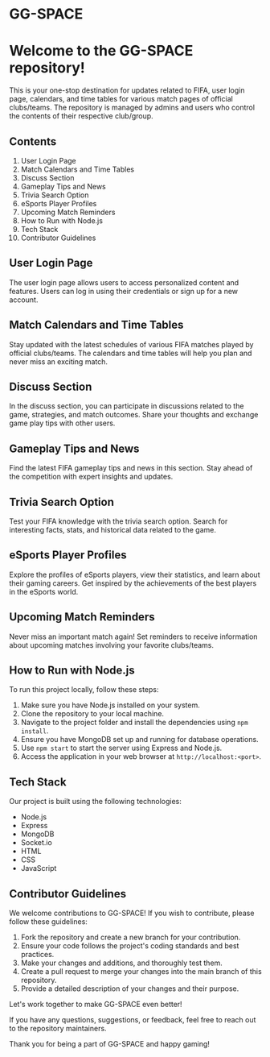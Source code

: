 # GG-SPACE
<!DOCTYPE html>
<html>
<head>
  <title>GG-SPACE Repository</title>
</head>
<body>
  <h1>Welcome to the GG-SPACE repository!</h1>
  <p>This is your one-stop destination for updates related to FIFA, user login page, calendars, and time tables for various match pages of official clubs/teams. The repository is managed by admins and users who control the contents of their respective club/group.</p>

  <h2>Contents</h2>
  <ol>
    <li>User Login Page</li>
    <li>Match Calendars and Time Tables</li>
    <li>Discuss Section</li>
    <li>Gameplay Tips and News</li>
    <li>Trivia Search Option</li>
    <li>eSports Player Profiles</li>
    <li>Upcoming Match Reminders</li>
    <li>How to Run with Node.js</li>
    <li>Tech Stack</li>
    <li>Contributor Guidelines</li>
  </ol>

  <h2>User Login Page</h2>
  <p>The user login page allows users to access personalized content and features. Users can log in using their credentials or sign up for a new account.</p>

  <h2>Match Calendars and Time Tables</h2>
  <p>Stay updated with the latest schedules of various FIFA matches played by official clubs/teams. The calendars and time tables will help you plan and never miss an exciting match.</p>

  <h2>Discuss Section</h2>
  <p>In the discuss section, you can participate in discussions related to the game, strategies, and match outcomes. Share your thoughts and exchange game play tips with other users.</p>

  <h2>Gameplay Tips and News</h2>
  <p>Find the latest FIFA gameplay tips and news in this section. Stay ahead of the competition with expert insights and updates.</p>

  <h2>Trivia Search Option</h2>
  <p>Test your FIFA knowledge with the trivia search option. Search for interesting facts, stats, and historical data related to the game.</p>

  <h2>eSports Player Profiles</h2>
  <p>Explore the profiles of eSports players, view their statistics, and learn about their gaming careers. Get inspired by the achievements of the best players in the eSports world.</p>

  <h2>Upcoming Match Reminders</h2>
  <p>Never miss an important match again! Set reminders to receive information about upcoming matches involving your favorite clubs/teams.</p>

  <h2>How to Run with Node.js</h2>
  <p>To run this project locally, follow these steps:</p>
  <ol>
    <li>Make sure you have Node.js installed on your system.</li>
    <li>Clone the repository to your local machine.</li>
    <li>Navigate to the project folder and install the dependencies using <code>npm install</code>.</li>
    <li>Ensure you have MongoDB set up and running for database operations.</li>
    <li>Use <code>npm start</code> to start the server using Express and Node.js.</li>
    <li>Access the application in your web browser at <code>http://localhost:&lt;port&gt;</code>.</li>
  </ol>

  <h2>Tech Stack</h2>
  <p>Our project is built using the following technologies:</p>
  <ul>
    <li>Node.js</li>
    <li>Express</li>
    <li>MongoDB</li>
    <li>Socket.io</li>
    <li>HTML</li>
    <li>CSS</li>
    <li>JavaScript</li>
  </ul>

  <h2>Contributor Guidelines</h2>
  <p>We welcome contributions to GG-SPACE! If you wish to contribute, please follow these guidelines:</p>
  <ol>
    <li>Fork the repository and create a new branch for your contribution.</li>
    <li>Ensure your code follows the project's coding standards and best practices.</li>
    <li>Make your changes and additions, and thoroughly test them.</li>
    <li>Create a pull request to merge your changes into the main branch of this repository.</li>
    <li>Provide a detailed description of your changes and their purpose.</li>
  </ol>
  <p>Let's work together to make GG-SPACE even better!</p>

  <p>If you have any questions, suggestions, or feedback, feel free to reach out to the repository maintainers.</p>

  <p>Thank you for being a part of GG-SPACE and happy gaming!</p>
</body>
</html>








